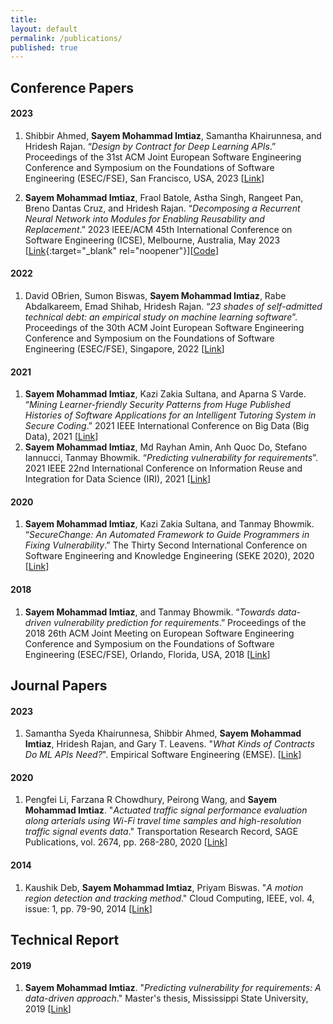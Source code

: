 ```yaml
---
title:
layout: default
permalink: /publications/
published: true
---
```


## Conference Papers

#### 2023
1. Shibbir Ahmed, **Sayem Mohammad Imtiaz**, Samantha Khairunnesa, and Hridesh Rajan. “*Design by Contract for Deep Learning APIs*.” Proceedings of the 31st ACM Joint European Software Engineering Conference and Symposium on the Foundations of Software Engineering (ESEC/FSE), San Francisco, USA, 2023 [[Link](https://design.cs.iastate.edu/papers/ESEC-FSE-23a/dlcontract.pdf)]

2. **Sayem Mohammad Imtiaz**, Fraol Batole, Astha Singh, Rangeet Pan, Breno Dantas Cruz, and Hridesh Rajan. “*Decomposing a Recurrent Neural Network into Modules for Enabling Reusability and Replacement*.” 2023 IEEE/ACM 45th International Conference on Software Engineering (ICSE), Melbourne, Australia, May 2023 [[Link](https://ieeexplore.ieee.org/abstract/document/10172723){:target="_blank" rel="noopener"}][[Code](https://github.com/sayemimtiaz/DecomposeRNNintoModules)]

#### 2022
1. David OBrien, Sumon Biswas, **Sayem Mohammad Imtiaz**, Rabe Abdalkareem, Emad Shihab, Hridesh Rajan. “*23 shades of self-admitted technical debt: an empirical study on machine learning software*”. Proceedings of the 30th ACM Joint European Software Engineering Conference and Symposium on the Foundations of Software Engineering (ESEC/FSE), Singapore, 2022 [[Link](https://dl.acm.org/doi/abs/10.1145/3540250.3549088)]

#### 2021
1. **Sayem Mohammad Imtiaz**, Kazi Zakia Sultana, and Aparna S Varde. “*Mining Learner-friendly Security Patterns from Huge Published Histories of Software Applications for an Intelligent Tutoring System in Secure Coding*.” 2021 IEEE International Conference on Big Data (Big Data), 2021 [[Link](https://ieeexplore.ieee.org/abstract/document/9671757/)]
2. **Sayem Mohammad Imtiaz**, Md Rayhan Amin, Anh Quoc Do, Stefano Iannucci, Tanmay Bhowmik. “*Predicting vulnerability for requirements*”. 2021 IEEE 22nd International Conference on Information Reuse and Integration for Data Science (IRI), 2021 [[Link](https://ieeexplore.ieee.org/abstract/document/9599104)]


#### 2020
1. **Sayem Mohammad Imtiaz**, Kazi Zakia Sultana, and Tanmay Bhowmik. “*SecureChange: An Automated Framework to Guide Programmers in Fixing Vulnerability*.” The Thirty Second International Conference on Software Engineering and Knowledge Engineering (SEKE 2020), 2020 [[Link](https://d1wqtxts1xzle7.cloudfront.net/76499112/paper132-libre.pdf?1639659060=&response-content-disposition=inline%3B+filename%3DSecureChange_An_Automated_Framework_to_G.pdf&Expires=1687726374&Signature=H6cjkEY~HxQoGMI0x7uP6w4Oy-IIbFOwag-hvzlBpCp08P13TTjbShgwf2XoJf2VJxo2akoQ1etBjAZucYTO4~Ic32h~Mg0tPJRdFfIQLSSAGg4~uJm82O4Zh9X8RUv1lUEsmJ9YErXwlE~r6RI291TCwbyEyIgjOc3KM5eyE8c5fmS7ni7uHDKoQeyxntLvDayMTSnYkuoDIlvzMqHDSAfk9Gl1hGnR8kk4u~dlqTy8ygrg5lkCVJwjhk4GXS01xXdtFWC6u4FVZ9rOcS3yL0bpdv25C~MAR1P0icxirw1F1mwj~C0HPnRLczv8lR0VBgeHETMxayzHccifB09wgQ__&Key-Pair-Id=APKAJLOHF5GGSLRBV4ZA)]

#### 2018
1. **Sayem Mohammad Imtiaz**, and Tanmay Bhowmik. “*Towards data-driven vulnerability prediction for requirements*.” Proceedings of the 2018 26th ACM Joint Meeting on European Software Engineering Conference and Symposium on the Foundations of Software Engineering (ESEC/FSE), Orlando, Florida, USA, 2018 [[Link](https://dl.acm.org/doi/abs/10.1145/3236024.3264836)]



## Journal Papers

#### 2023
1. Samantha Syeda Khairunnesa, Shibbir Ahmed, **Sayem Mohammad Imtiaz**, Hridesh Rajan, and Gary T. Leavens. "*What Kinds of Contracts Do ML APIs Need?*". Empirical Software Engineering (EMSE). [[Link](https://design.cs.iastate.edu/papers/EMSE-23/emseMLContract.pdf)]


#### 2020
1. Pengfei Li, Farzana R Chowdhury, Peirong Wang, and **Sayem Mohammad Imtiaz**. "*Actuated traffic signal performance evaluation along arterials using Wi-Fi travel time samples and high-resolution traffic signal events data*." Transportation Research Record, SAGE Publications, vol. 2674, pp. 268-280, 2020 [[Link](https://journals.sagepub.com/doi/pdf/10.1177/0361198120918869?casa_token=eBwZTgQQvgMAAAAA:t6Qjq2L0mQh6n8Le85UTWoqcttaR9kbD0mgP-CYaF5jUkj3EwQKZOq-WqHnZqxyuVCgWVuXp13Xc)]


#### 2014
1. Kaushik Deb, **Sayem Mohammad Imtiaz**, Priyam Biswas. "*A motion region detection and tracking method*." Cloud Computing, IEEE, vol. 4, issue: 1, pp. 79-90, 2014 [[Link](https://www.dbpia.co.kr/Journal/articleDetail?nodeId=NODE02464906)]



## Technical Report

#### 2019
1. **Sayem Mohammad Imtiaz**. "*Predicting vulnerability for requirements: A data-driven approach*." Master's thesis, Mississippi State University, 2019 [[Link](https://www.proquest.com/openview/cc64e63540c39f33f42d5ebd2d6f7bdb/1?pq-origsite=gscholar&cbl=18750&diss=y)]

